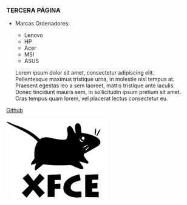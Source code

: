 ### TERCERA PÁGINA



+ Marcas Ordenadores:
  + Lenovo
  + HP
  + Acer
  + MSI
  + ASUS
  

  Lorem ipsum dolor sit amet, consectetur adipiscing elit. <br>
Pellentesque maximus tristique urna, in molestie nisl tempus at. <br>
Praesent egestas leo a sem laoreet, mattis tristique ante iaculis. <br>
Donec tincidunt mauris sem, in sollicitudin ipsum pretium sit amet. <br> 
Cras tempus quam lorem, vel placerat lectus consectetur eu.


[Github](https://github.com/)




![XFCE](./../img/xfce-logo.png)